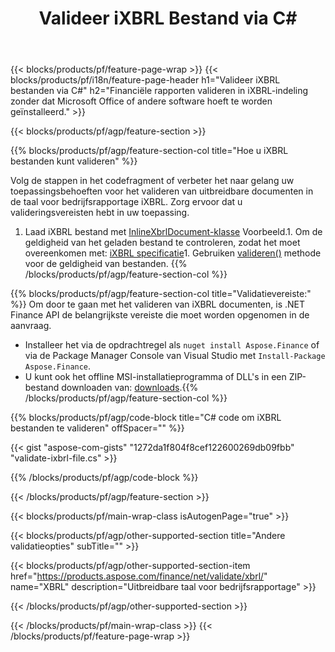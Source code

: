 ﻿---
title: Valideer iXBRL Bestand via C#
description: Voorbeeldcode voor iXBRL bestandsvalidatie. Gebruik API voorbeeldcode om batchbestanden iXBRL binnen .NET-gebaseerde applicaties te valideren. 
url: /nl/net/validate/ixbrl/
family: finance
platformtag: net
feature: validate
informat: iXBRL
outformat: 
otherformats: 
---
{{< blocks/products/pf/feature-page-wrap >}}
{{< blocks/products/pf/i18n/feature-page-header h1="Valideer iXBRL bestanden via C#" h2="Financiële rapporten valideren in iXBRL-indeling zonder dat Microsoft Office of andere software hoeft te worden geïnstalleerd." >}}

{{< blocks/products/pf/agp/feature-section >}}

{{% blocks/products/pf/agp/feature-section-col title="Hoe u iXBRL bestanden kunt valideren" %}}

Volg de stappen in het codefragment of verbeter het naar gelang uw toepassingsbehoeften voor het valideren van uitbreidbare documenten in de taal voor bedrijfsrapportage iXBRL. Zorg ervoor dat u valideringsvereisten hebt in uw toepassing.

1. Laad iXBRL bestand met [InlineXbrlDocument-klasse](https://apireference.aspose.com/finance/net/aspose.finance.xbrl.inline/inlinexbrldocument) Voorbeeld.1. Om de geldigheid van het geladen bestand te controleren, zodat het moet overeenkomen met: [iXBRL specificatie](http://www.xbrl.org/specification/inlinexbrl-part1/rec-2013-11-18/inlinexbrl-part1-rec-2013-11-18.html)1. Gebruiken [valideren()](https://apireference.aspose.com/finance/net/aspose.finance.xbrl.inline/inlinexbrldocument/methods/validate) methode voor de geldigheid van bestanden.
{{% /blocks/products/pf/agp/feature-section-col %}}

{{% blocks/products/pf/agp/feature-section-col title="Validatievereiste:" %}}
Om door te gaan met het valideren van iXBRL documenten, is .NET Finance API de belangrijkste vereiste die moet worden opgenomen in de aanvraag. 
- Installeer het via de opdrachtregel als ```nuget install Aspose.Finance``` of via de Package Manager Console van Visual Studio met ```Install-Package Aspose.Finance```.
- U kunt ook het offline MSI-installatieprogramma of DLL's in een ZIP-bestand downloaden van: [downloads](https://downloads.aspose.com/finance/net).{{% /blocks/products/pf/agp/feature-section-col %}}

{{% blocks/products/pf/agp/code-block title="C# code om iXBRL bestanden te valideren" offSpacer="" %}}

{{< gist "aspose-com-gists" "1272da1f804f8cef122600269db09fbb" "validate-ixbrl-file.cs" >}}

{{% /blocks/products/pf/agp/code-block %}}

{{< /blocks/products/pf/agp/feature-section >}}

{{< blocks/products/pf/main-wrap-class isAutogenPage="true" >}}

{{< blocks/products/pf/agp/other-supported-section title="Andere validatieopties" subTitle="" >}}

{{< blocks/products/pf/agp/other-supported-section-item href="https://products.aspose.com/finance/net/validate/xbrl/" name="XBRL" description="Uitbreidbare taal voor bedrijfsrapportage" >}}

{{< /blocks/products/pf/agp/other-supported-section >}}

{{< /blocks/products/pf/main-wrap-class >}}
{{< /blocks/products/pf/feature-page-wrap >}}